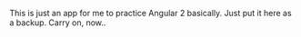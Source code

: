 This is just an app for me to practice Angular 2 basically. Just put it here as a backup. Carry on, now..
